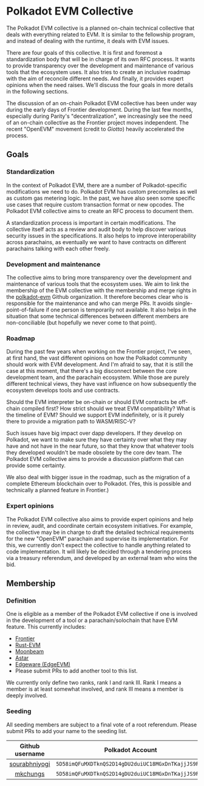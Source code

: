 # Polkadot EVM Collective

The Polkadot EVM collective is a planned on-chain technical collective that
deals with everything related to EVM. It is similar to the fellowship program,
and instead of dealing with the runtime, it deals with EVM issues.

There are four goals of this collective. It is first and foremost a
standardization body that will be in charge of its own RFC process. It wants to
provide transparency over the development and maintenance of various tools that
the ecosystem uses. It also tries to create an inclusive roadmap with the aim
of reconcile different needs. And finally, it provides expert opinions when the
need raises. We'll discuss the four goals in more details in the following
sections.

The discussion of an on-chain Polkadot EVM collective has been under way during
the early days of Frontier development. During the last few months, especially
during Parity's "decentralization", we increasingly see the need of an on-chain
collective as the Frontier project moves independent. The recent "OpenEVM"
movement (credit to *Giotto*) heavily accelerated the process.

## Goals

### Standardization

In the context of Polkadot EVM, there are a number of Polkadot-specific
modifications we need to do. Polkadot EVM has custom precompiles as well as
custom gas metering logic. In the past, we have also seen some specific use
cases that require custom transaction format or new opcodes. The Polkadot EVM
collective aims to create an RFC process to document them.

A standardization process is important in certain modifications. The collective
itself acts as a review and audit body to help discover various security issues
in the specifications. It also helps to improve interoperability across
parachains, as eventually we want to have contracts on different parachains
talking with each other freely.

### Development and maintenance

The collective aims to bring more transparency over the development and
maintenance of various tools that the ecosystem uses. We aim to link the
membership of the EVM collective with the membership and merge rights in the
[polkadot-evm](https://github.com/polkadot-evm) Github organization. It
therefore becomes clear who is responsible for the maintenance and who can merge
PRs. It avoids single-point-of-failure if one person is temporarily not available.
It also helps in the situation that some technical differences between different
members are non-conciliable (but hopefully we never come to that point).

### Roadmap

During the past few years when working on the Frontier project, I've seen, at
first hand, the vast different opinions on how the Polkadot community should
work with EVM development. And I'm afraid to say, that it is still the case at
this moment, that there's a big disconnect between the core development team,
and the parachain ecosystem. While those are purely different technical views,
they have vast influence on how subsequently the ecosystem develops tools and
use contracts.

Should the EVM interpreter be on-chain or should EVM contracts be off-chain
compiled first? How strict should we treat EVM compatibility? What is the
timeline of EVM? Should we support EVM indefinitely, or is it purely there to
provide a migration path to WASM/RISC-V?

Such issues have big impact over dapp developers. If they develop on Polkadot,
we want to make sure they have certainty over what they may have and not have in
the near future, so that they know that whatever tools they developed wouldn't
be made obsolete by the core dev team. The Polkadot EVM collective aims to
provide a discussion platform that can provide some certainty.

We also deal with bigger issue in the roadmap, such as the migration of a
complete Ethereum blockchain over to Polkadot. (Yes, this is possible and
technically a planned feature in Frontier.)

### Expert opinions

The Polkadot EVM collective also aims to provide expert opinions and help in
review, audit, and coordinate certain ecosystem initiatives. For example, the
collective may be in charge to draft the detailed technical requirements for the
new "OpenEVM" parachain and supervise its implementation. For this, we currently
don't expect the collective to handle anything related to code implementation.
It will likely be decided through a tendering process via a treasury referendum,
and developed by an external team who wins the bid.

## Membership

### Definition

One is eligible as a member of the Polkadot EVM collective if one is involved in
the development of a tool or a parachain/solochain that have EVM feature. This currently
includes:

* [Frontier](https://github.com/polkadot-evm/frontier)
* [Rust-EVM](https://github.com/rust-ethereum/evm)
* [Moonbeam](https://github.com/moonbeam-foundation/moonbeam)
* [Astar](https://github.com/AstarNetwork/Astar)
* [Edgeware (EdgeEVM)](https://github.com/edgeware-network/edgeware-node)
* Please submit PRs to add another tool to this list.

We currently only define two ranks, rank I and rank III. Rank I means a member
is at least somewhat involved, and rank III means a member is deeply involved.

### Seeding

All seeding members are subject to a final vote of a root referendum. Please submit PRs
to add your name to the seeding list.

| Github username | Polkadot Account | Rank |
| :---: | :---: | :---: |
| [sourabhniyogi](https://github.com/sourabhniyogi) | `5D58imQFuMXDTknQS2D14gDU2duiUC18MGxDnTKajjJS9F3g` | 3 |
| [mkchungs](https://github.com/mkchungs) | `5D58imQFuMXDTknQS2D14gDU2duiUC18MGxDnTKajjJS9F3g` | 3 |
